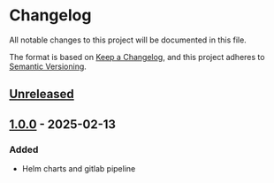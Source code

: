 # Changelog

All notable changes to this project will be documented in this file.

The format is based on [Keep a Changelog](https://keepachangelog.com/en/1.0.0/),
and this project adheres to [Semantic Versioning](https://semver.org/spec/v2.0.0.html).

## [Unreleased]

## [1.0.0] - 2025-02-13
### Added
- Helm charts and gitlab pipeline

[Unreleased]: https://github.com/johnpptz/chproxy/tree/main
[1.0.0]: https://github.com/johnpptz/chproxy/tree/1.0.0
